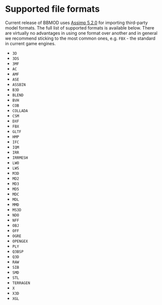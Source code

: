 # Supported file formats
Current release of BBMOD uses [Assimp 5.2.0](https://github.com/assimp/assimp/releases/tag/v5.2.0) for importing third-party model formats. The full list of supported formats is available below. There are virtually no advantages in using one format over another and in general we recommend sticking to the most common ones, e.g. `FBX` - the standard in current game engines.

* `3D`
* `3DS`
* `3MF`
* `AC`
* `AMF`
* `ASE`
* `ASSBIN`
* `B3D`
* `BLEND`
* `BVH`
* `COB`
* `COLLADA`
* `CSM`
* `DXF`
* `FBX`
* `GLTF`
* `HMP`
* `IFC`
* `IQM`
* `IRR`
* `IRRMESH`
* `LWO`
* `LWS`
* `M3D`
* `MD2`
* `MD3`
* `MD5`
* `MDC`
* `MDL`
* `MMD`
* `MS3D`
* `NDO`
* `NFF`
* `OBJ`
* `OFF`
* `OGRE`
* `OPENGEX`
* `PLY`
* `Q3BSP`
* `Q3D`
* `RAW`
* `SIB`
* `SMD`
* `STL`
* `TERRAGEN`
* `X`
* `X3D`
* `XGL`
